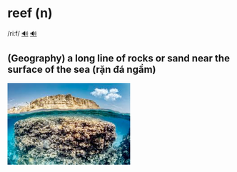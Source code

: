 # reef (n)

/riːf/ [🔊](https://www.oxfordlearnersdictionaries.com/media/english/uk_pron/r/ree/reef_/reef__gb_1.mp3) [🔊](https://www.oxfordlearnersdictionaries.com/media/english/us_pron/r/ree/reef_/reef__us_1.mp3)

## (Geography) a long line of rocks or sand near the surface of the sea (rặn đá ngầm)

![reef-1](reef-1.png)